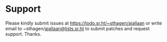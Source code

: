 # Support

Please kindly submit issues at https://todo.sr.ht/~sthagen/ajallaan or write email to ~sthagen/ajallaan@lists.sr.ht to submit patches and request support. Thanks.
